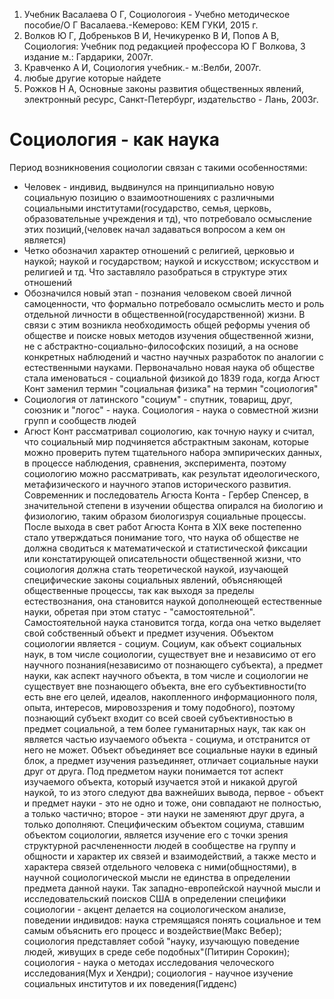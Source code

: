 1) Учебник Васалаева О Г, Социологоия - Учебно методическое пособие/О Г Васалаева.-Кемерово: КЕМ ГУКИ, 2015 г.
2) Волков Ю Г, Добреньков В И, Нечикуренко В И, Попов А В, Социология: Учебник под редакцией профессора Ю Г Волкова, 3 издание м.: Гардарики, 2007г.
3) Кравченко А И, Социология учебник.- м.:Велби, 2007г.
4) любые другие которые найдете
5) Рожков Н А, Основные законы развития общественных явлений, электронный ресурс, Санкт-Петербург, издательство - Лань, 2003г.

#  Социология - как наука
Период возникновения социологии связан с такими особенностями: 
- Человек - индивид, выдвинулся на принципиально новую социальную позицию о взаимоотношениях с различными социальными институтами(государство, семья, церковь, образовательные учреждения и тд), что потребовало осмысление этих позиций,(человек начал задаваться вопросом а кем он является)
- Четко обозначил характер отношений с религией, церковью и наукой; наукой и государством; наукой и искусством; искусством и религией и тд. Что заставляло разобраться в структуре этих отношений
- Обозначился новый этап - познания человеком своей личной самоценности, что формально потребовало осмыслить место и роль отдельной личности в общественной(государственной) жизни. В связи с этим возникла необходимость общей реформы учения об обществе и поиске новых методов изучения общественной жизни, не с абстрактно-социально-философских позиций, а на основе конкретных наблюдений и частно научных разработок по аналогии с естественными науками. Первоначально новая наука об обществе стала именоваться - социальной физикой до 1839 года, когда Агюст Конт заменил термин "социальная физика" на термин "социология"
- Социология от латинского "социум" - спутник, товарищ, друг, союзник и "логос" - наука. Социология - наука о совместной жизни групп и сообществ людей
- Агюст Конт рассматривал социологию, как точную науку и считал, что социальный мир подчиняется абстрактным законам, которые можно проверить путем тщательного набора эмпирических данных, в процессе наблюдения, сравнения, эксперимента, поэтому социологию можно рассматривать, как результат идеологического, метафизического и научного этапов исторического развития.  Современник и последователь Агюста Конта - Гербер Спенсер, в значительной степени в изучении общества опирался на биологию и физиологию, таким образом биологизруя социальные процессы.  После выхода в свет работ Агюста Конта в XIX веке постепенно стало утверждаться понимание того, что наука об обществе не должна сводиться к математической и статистической фиксации или констатирующей описательности общественной жизни, что социология должна стать теоретической наукой, изучающей специфические законы социальных явлений, объясняющей общественные процессы, так как выходя за пределы естествознания, она становится наукой дополнеющей естественные науки, обретая при этом статус - "самостоятельной". Самостоятельной наука становится тогда, когда она четко выделяет свой собственный объект и предмет изучения. Объектом социологии является - социум. Социум, как объект социальных наук, в том числе социологии, существует вне и независимо от его научного познания(независимо от познающего субъекта), а предмет науки, как аспект научного объекта, в том числе и социологии не существует вне познающего объекта, вне его субъективности(то есть вне его целей, идеалов, накопленного информационного поля, опыта, интересов, мировоззрения и тому подобного), поэтому познающий субъект входит со всей своей субъективностью в предмет социальной, а тем более гуманитарных наук, так как он является частью изучаемого объекта - социума, и отстранится от него не может.  Объект объединяет все социальные науки в единый блок, а предмет изучения разъединяет, отличает социальные науки друг от друга.  Под предметом науки понимается тот аспект изучаемого объекта, который изучается этой и никакой другой наукой, то из этого следуют два важнейших вывода, первое - объект и предмет науки - это не одно и тоже, они совпадают не полностью, а только частично; второе - эти науки не заменяют друг друга, а только дополняют.  Специфическим объектом социума, ставшим объектом социологии, является изучение его с точки зрения структурной расчлененности людей в сообществе на группу и общности и характер их связей и взаимодействий, а также место и характера связей отдельного человека с ними(общностями), в научной социологической мысли не единства в определении предмета данной науки. Так западно-европейской научной мысли и исследовательский поисков США в определении специфики социологии - акцент делается на социологическом анализе, поведении индивидов: наука стремящаяся понять социальное и тем самым объяснить его процесс и воздействие(Макс Вебер); социология представляет собой "науку, изучающую поведение людей, живущих в среде себе подобных"(Питирин Сорокин); социология - наука о методах исследования челоческого исследования(Мух и Хендри); социология - научное изучение социальных институтов и их поведения(Гидденс)

